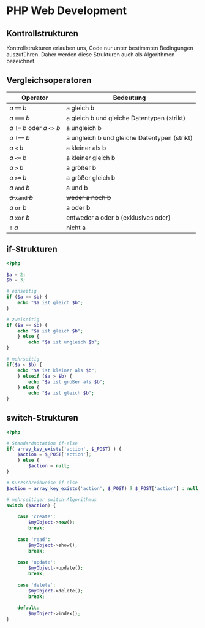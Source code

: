 # PHP Web Development
## Kontrollstrukturen

Kontrollstrukturen erlauben uns, Code nur unter bestimmten Bedingungen auszuführen. Daher
werden diese Strukturen auch als Algorithmen bezeichnet.

## Vergleichsoperatoren

|Operator|Bedeutung|
| -------- | ------- |
|$a$ ``==`` $b$|a gleich b|
|$a$ `===` $b$|a gleich b und gleiche Datentypen (strikt)|
|$a$ `!=` $b$ oder $a$ `<>` $b$|a ungleich b|
|$a$ `!==` $b$|a ungleich b und gleiche Datentypen (strikt)|
|$a$ `<` $b$|a kleiner als b|
|$a$ `<=` $b$|a kleiner gleich b|
|$a$ `>` $b$|a größer b|
|$a$ ``>=`` $b$|a größer gleich b|
|$a$ ``and`` $b$|a und b|
|~~$a$ ``xand`` $b$~~|~~weder a noch b~~|
|$a$ ``or`` $b$|a oder b|
|$a$ ``xor`` $b$|entweder a oder b (exklusives oder)|
|``!`` $a$|nicht a|


## if-Strukturen

````php
<?php

$a = 2;
$b = 3;

# einseitig
if ($a == $b) {
    echo "$a ist gleich $b";
}

# zweiseitig
if ($a == $b) {
    echo "$a ist gleich $b";
    } else {
        echo "$a ist ungleich $b";
}

# mehrseitig
if($a < $b) {
    echo "$a ist kleiner als $b";
    } elseif ($a > $b) {
        echo "$a ist größer als $b";
    } else {
        echo "$a ist gleich $b";
}
````

## switch-Strukturen

````php
<?php

# Standardnotation if-else
if( array_key_exists('action', $_POST) ) {
    $action = $_POST['action'];
    } else {
        $action = null;
}

# Kurzschreibweise if-else
$action = array_key_exists('action', $_POST) ? $_POST['action'] : null;

# mehrseitiger switch-Algorithmus
switch ($action) {
        
    case 'create':
        $myObject->new();
        break;
    
    case 'read':
        $myObject->show();
        break;
        
    case 'update':
        $myObject->update();
        break;
        
    case 'delete':
        $myObject->delete();
        break;
        
    default:
        $myObject->index();    
}
````

